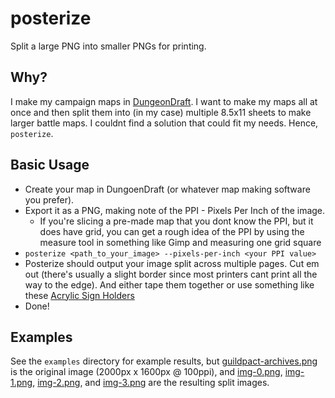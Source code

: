 # posterize

Split a large PNG into smaller PNGs for printing.

## Why?

I make my campaign maps in [DungeonDraft](https://dungeondraft.net/). I want to make my maps all at
once and then split them into (in my case) multiple 8.5x11 sheets to make larger battle maps. I
couldnt find a solution that could fit my needs. Hence, `posterize`.


## Basic Usage

* Create your map in DungoenDraft (or whatever map making software you prefer).
* Export it as a PNG, making note of the PPI - Pixels Per Inch of the image.
    * If you're slicing a pre-made map that you dont know the PPI, but it does have grid, you can
      get a rough idea of the PPI by using the measure tool in something like Gimp and measuring one
      grid square
* `posterize <path_to_your_image> --pixels-per-inch <your PPI value>`
* Posterize should output your image split across multiple pages. Cut em out (there's usually a
  slight border since most printers cant print all the way to the edge). And either tape them together
  or use something like these [Acrylic Sign Holders](https://www.amazon.com/gp/product/B07F9SBW6H)
* Done!

## Examples

See the `examples` directory for example results, but [guildpact-archives.png](examples/guildpact-archives.png) is
the original image (2000px x 1600px @ 100ppi), and [img-0.png](examples/img-0.png), [img-1.png](examples/img-1.png), 
[img-2.png](examples/img-2.png), and [img-3.png](examples/img-3.png) are the resulting split images.
